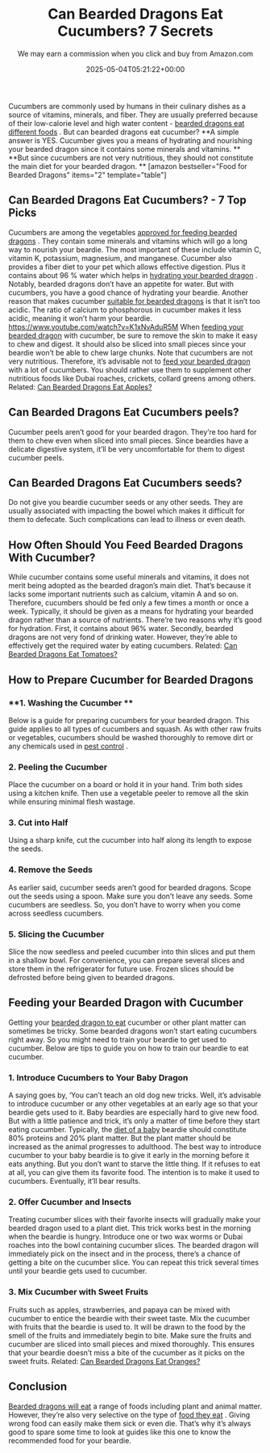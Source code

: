 ﻿---
author: We may earn a commission when you click and buy from Amazon.com
layout: post
title: Can Bearded Dragons Eat Cucumbers? 7 Secrets
date: '2025-05-04T05:21:22+00:00'
categories:
- Guide
- Lizard
tags: []
slug: /can-bearded-dragons-eat-cucumbers/
lastmod: 2025-05-07T12:21:26+03:00
---

Cucumbers are commonly used by humans in their culinary dishes as a source of vitamins, minerals, and fiber.
They are usually preferred because of their low-calorie level and high water content -
[bearded dragons eat different foods](https://pestpolicy.com/what-do-bearded-dragons-eat/)
.
But can bearded dragons eat cucumber?
**A simple answer is YES. Cucumber gives you a means of hydrating and nourishing your bearded dragon since it contains some minerals and vitamins. **
**But since cucumbers are not very nutritious, they should not constitute the main diet for your bearded dragon. **
[amazon bestseller="Food for Bearded Dragons" items="2" template="table"]
## **Can Bearded Dragons Eat Cucumbers? - 7 Top Picks**
Cucumbers are among the vegetables
[approved for feeding bearded dragons](https://cvm.ncsu.edu/documents/caring-for-your-bearded-dragon/)
. They contain some minerals and vitamins which will go a long way to nourish your beardie.
The most important of these include vitamin C, vitamin K, potassium, magnesium, and manganese.
Cucumber also provides a fiber diet to your pet which allows effective digestion.
Plus it contains about 96 % water which helps in
[hydrating your bearded dragon](https://pestpolicy.com/can-bearded-dragons-eat-mushrooms/)
. Notably, bearded dragons don’t have an appetite for water. But with cucumbers, you have a good chance of hydrating your beardie.
Another reason that makes cucumber
[suitable for bearded dragons](https://pestpolicy.com/how-smart-are-bearded-dragons/)
is that it isn’t too acidic. The ratio of calcium to phosphorous in cucumber makes it less acidic, meaning it won’t harm your beardie.
https://www.youtube.com/watch?v=K1xNvAduR5M
When
[feeding your bearded dragon](https://pestpolicy.com/what-should-i-feed-my-bearded-dragon/)
with cucumber, be sure to remove the skin to make it easy to chew and digest. It should also be sliced into small pieces since your beardie won’t be able to chew large chunks.
Note that cucumbers are not very nutritious. Therefore, it’s advisable not to
[feed your bearded dragon](https://pestpolicy.com/can-bearded-dragons-eat-apples/)
with a lot of cucumbers.
You should rather use them to supplement other nutritious foods like Dubai roaches, crickets, collard greens among others.
Related:
[Can Bearded Dragons Eat Apples?](https://pestpolicy.com/can-bearded-dragons-eat-apples/)
## **Can Bearded Dragons Eat Cucumbers peels?**
Cucumber peels aren’t good for your bearded dragon. They’re too hard for them to chew even when sliced into small pieces.
Since beardies have a delicate digestive system, it’ll be very uncomfortable for them to digest cucumber peels.
## **Can Bearded Dragons Eat Cucumbers seeds?**
Do not give you beardie cucumber seeds or any other seeds. They are usually associated with impacting the bowel which makes it difficult for them to defecate. Such complications can lead to illness or even death.
## **How Often Should You Feed Bearded Dragons With Cucumber?**
While cucumber contains some useful minerals and vitamins, it does not merit being adopted as the bearded dragon’s main diet.
That’s because it lacks some important nutrients such as calcium, vitamin A and so on.
Therefore, cucumbers should be fed only a few times a month or once a week.
Typically, it should be given as a means for hydrating your bearded dragon rather than a source of nutrients. There’re two reasons why it’s good for hydration.
First, it contains about 96% water. Secondly, bearded dragons are not very fond of drinking water. However, they’re able to effectively get the required water by eating cucumbers.
Related:
[Can Bearded Dragons Eat Tomatoes?](https://pestpolicy.com/can-bearded-dragons-eat-tomatoes/)
## **How to Prepare Cucumber for Bearded Dragons**
### **1. Washing the Cucumber **
Below is a guide for preparing cucumbers for your bearded dragon. This guide applies to all types of cucumbers and squash.
As with other raw fruits or vegetables, cucumbers should be washed thoroughly to remove dirt or any chemicals used in
[pest control](https://pestpolicy.com/how-to-get-rid-of-termites/)
.
### **2. Peeling the Cucumber**
Place the cucumber on a board or hold it in your hand. Trim both sides using a kitchen knife. Then use a vegetable peeler to remove all the skin while ensuring minimal flesh wastage.
### **3. Cut into Half**
Using a sharp knife, cut the cucumber into half along its length to expose the seeds.
### **4. Remove the Seeds**
As earlier said, cucumber seeds aren’t good for bearded dragons. Scope out the seeds using a spoon.
Make sure you don’t leave any seeds. Some cucumbers are seedless. So, you don’t have to worry when you come across seedless cucumbers.
### **5. Slicing the Cucumber**
Slice the now seedless and peeled cucumber into thin slices and put them in a shallow bowl.
For convenience, you can prepare several slices and store them in the refrigerator for future use. Frozen slices should be defrosted before being given to bearded dragons.
## **Feeding your Bearded Dragon with Cucumber**
Getting your
[bearded dragon to eat](https://pestpolicy.com/can-bearded-dragons-eat-cabbage/)
cucumber or other plant matter can sometimes be tricky. Some bearded dragons won’t start eating cucumbers right away.
So you might need to train your beardie to get used to cucumber. Below are tips to guide you on how to train our beardie to eat cucumber.
### **1. Introduce Cucumbers to Your Baby Dragon**
A saying goes by, ‘You can’t teach an old dog new tricks. Well, it’s advisable to introduce cucumber or any other vegetables at an early age so that your beardie gets used to it.
Baby beardies are especially hard to give new food. But with a little patience and trick, it’s only a matter of time before they start eating cucumber.
Typically, the
[diet of a baby](https://pestpolicy.com/what-do-baby-lizards-eat/)
beardie should constitute 80% proteins and 20% plant matter. But the plant matter should be increased as the animal progresses to adulthood.
The best way to introduce cucumber to your baby beardie is to give it early in the morning before it eats anything.
But you don’t want to starve the little thing. If it refuses to eat at all, you can give them its favorite food. The intention is to make it used to cucumbers. Eventually, it’ll bear results.
### **2. Offer Cucumber and Insects**
Treating cucumber slices with their favorite insects will gradually make your bearded dragon used to a plant diet.
This trick works best in the morning when the beardie is hungry.
Introduce one or two wax worms or Dubai roaches into the bowl containing cucumber slices.
The bearded dragon will immediately pick on the insect and in the process, there’s a chance of getting a bite on the cucumber slice.
You can repeat this trick several times until your beardie gets used to cucumber.
### **3. Mix Cucumber with Sweet Fruits**
Fruits such as apples, strawberries, and papaya can be mixed with cucumber to entice the beardie with their sweet taste.
Mix the cucumber with fruits that the beardie is used to. It will be drawn to the food by the smell of the fruits and immediately begin to bite.
Make sure the fruits and cucumber are sliced into small pieces and mixed thoroughly. This ensures that your beardie doesn’t miss a bite of the cucumber as it picks on the sweet fruits.
Related:
[Can Bearded Dragons Eat Oranges?](https://pestpolicy.com/can-bearded-dragons-eat-oranges/)
## **Conclusion**
[Bearded dragons will eat](https://pestpolicy.com/can-bearded-dragons-eat-onions/)
a range of foods including plant and animal matter. However, they’re also very selective on the type of
[food they eat](https://pestpolicy.com/what-do-flea-larvae-eat/)
.
Giving wrong food can easily make them sick or even die.
That’s why it’s always good to spare some time to look at guides like this one to know the recommended food for your beardie.